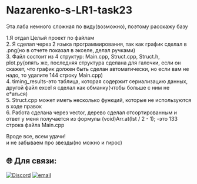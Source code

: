 # Nazarenko-s-LR1-task23
Эта лаба немного сложная по виду(возможно), поэтому расскажу базу

1.Я отдал Целый проект по файлам<br/>
2. Я сделал через 2 языка программирования, так как график сделал в .png(но в отчете показал в экселе, делал ручками)<br/>
3. Файл состоит из 4 структур: Main.cpp, Struct.cpp, Struct.h, plot.py(опять же, последняя структура сделана для галочки, если он скажет, что график должен быть сделан автоматически, но если вам не надо, то удалите 144 строку Main.cpp)<br/>
4. timing_results-это таблица, которая содержит сериализацию данных, другой файл excel я сделал как обманку(чтобы больше с ним не е*аться)<br/>
5. Struct.cpp может иметь несколько функций, которые не используются в ходе правок<br/>
6. Работа сделана через vector<int>, дерево сделал отсортированным и ответ у меня получается из формулы (void)Arr.at(lst / 2 - 1); -это 133 строка файла Main.cpp

Вроде все, всем удачи!<br/>
и не забываем про звезды(но можно и гирос)
## 🌐 Для связи:
[![Discord](https://img.shields.io/badge/Discord-%237289DA.svg?logo=discord&logoColor=white)](https://discord.gg/cryptokipr55) 
[![email](https://img.shields.io/badge/Email-D14836?logo=gmail&logoColor=white)](mailto:uscoff2005@gmail.com) 
